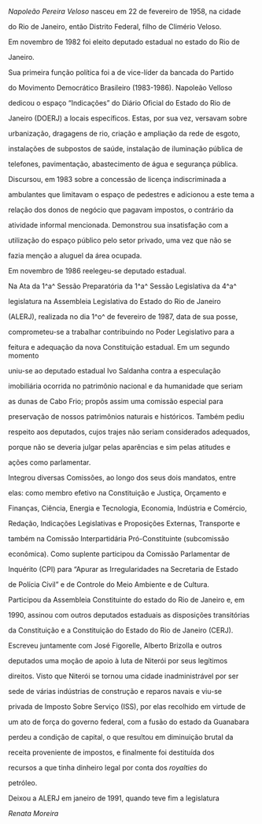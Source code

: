 

*Napoleão Pereira Veloso* nasceu em 22 de fevereiro de 1958, na cidade

do Rio de Janeiro, então Distrito Federal, filho de Climério Veloso.



Em novembro de 1982 foi eleito deputado estadual no estado do Rio de

Janeiro.



Sua primeira função política foi a de vice-líder da bancada do Partido

do Movimento Democrático Brasileiro (1983-1986). Napoleão Velloso

dedicou o espaço “Indicações” do Diário Oficial do Estado do Rio de

Janeiro (DOERJ) a locais específicos. Estas, por sua vez, versavam sobre

urbanização, dragagens de rio, criação e ampliação da rede de esgoto,

instalações de subpostos de saúde, instalação de iluminação pública de

telefones, pavimentação, abastecimento de água e segurança pública.



Discursou, em 1983 sobre a concessão de licença indiscriminada a

ambulantes que limitavam o espaço de pedestres e adicionou a este tema a

relação dos donos de negócio que pagavam impostos, o contrário da

atividade informal mencionada. Demonstrou sua insatisfação com a

utilização do espaço público pelo setor privado, uma vez que não se

fazia menção a aluguel da área ocupada.



Em novembro de 1986 reelegeu-se deputado estadual.



Na Ata da 1^a^ Sessão Preparatória da 1^a^ Sessão Legislativa da 4^a^

legislatura na Assembleia Legislativa do Estado do Rio de Janeiro

(ALERJ), realizada no dia 1^o^ de fevereiro de 1987, data de sua posse,

comprometeu-se a trabalhar contribuindo no Poder Legislativo para a

feitura e adequação da nova Constituição estadual. Em um segundo momento

uniu-se ao deputado estadual Ivo Saldanha contra a especulação

imobiliária ocorrida no patrimônio nacional e da humanidade que seriam

as dunas de Cabo Frio; propôs assim uma comissão especial para

preservação de nossos patrimônios naturais e históricos. Também pediu

respeito aos deputados, cujos trajes não seriam considerados adequados,

porque não se deveria julgar pelas aparências e sim pelas atitudes e

ações como parlamentar.



Integrou diversas Comissões, ao longo dos seus dois mandatos, entre

elas: como membro efetivo na Constituição e Justiça, Orçamento e

Finanças, Ciência, Energia e Tecnologia, Economia, Indústria e Comércio,

Redação, Indicações Legislativas e Proposições Externas, Transporte e

também na Comissão Interpartidária Pró-Constituinte (subcomissão

econômica). Como suplente participou da Comissão Parlamentar de

Inquérito (CPI) para “Apurar as Irregularidades na Secretaria de Estado

de Polícia Civil” e de Controle do Meio Ambiente e de Cultura.

Participou da Assembleia Constituinte do estado do Rio de Janeiro e, em

1990, assinou com outros deputados estaduais as disposições transitórias

da Constituição e a Constituição do Estado do Rio de Janeiro (CERJ).



Escreveu juntamente com José Figorelle, Alberto Brizolla e outros

deputados uma moção de apoio à luta de Niterói por seus legítimos

direitos. Visto que Niterói se tornou uma cidade inadministrável por ser

sede de várias indústrias de construção e reparos navais e viu-se

privada de Imposto Sobre Serviço (ISS), por elas recolhido em virtude de

um ato de força do governo federal, com a fusão do estado da Guanabara

perdeu a condição de capital, o que resultou em diminuição brutal da

receita proveniente de impostos, e finalmente foi destituída dos

recursos a que tinha dinheiro legal por conta dos *royalties* do

petróleo.



Deixou a ALERJ em janeiro de 1991, quando teve fim a legislatura



*Renata Moreira*



